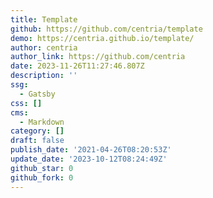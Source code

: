 ```yaml
---
title: Template
github: https://github.com/centria/template
demo: https://centria.github.io/template/
author: centria
author_link: https://github.com/centria
date: 2023-11-26T11:27:46.807Z
description: ''
ssg:
  - Gatsby
css: []
cms:
  - Markdown
category: []
draft: false
publish_date: '2021-04-26T08:20:53Z'
update_date: '2023-10-12T08:24:49Z'
github_star: 0
github_fork: 0
---
```

